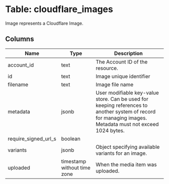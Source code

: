 
# Table: cloudflare_images
Image represents a Cloudflare Image.
## Columns
| Name        | Type           | Description  |
| ------------- | ------------- | -----  |
|account_id|text|The Account ID of the resource.|
|id|text|Image unique identifier|
|filename|text|Image file name|
|metadata|jsonb|User modifiable key-value store. Can be used for keeping references to another system of record for managing images. Metadata must not exceed 1024 bytes.|
|require_signed_url_s|boolean||
|variants|jsonb|Object specifying available variants for an image.|
|uploaded|timestamp without time zone|When the media item was uploaded.|
